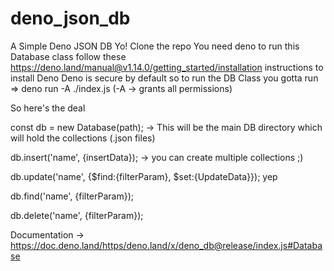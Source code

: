 # deno_json_db
A Simple Deno JSON DB
Yo!
Clone the repo
You need deno to run this Database class 
follow these https://deno.land/manual@v1.14.0/getting_started/installation instructions to install Deno
Deno is secure by default so to run the DB Class
you gotta run => deno run -A ./index.js (-A -> grants all permissions)

So here's the deal 

const db = new Database(path); -> This will be the main DB directory which will hold the collections (.json files)

db.insert('name', {insertData}); -> you can create multiple collections ;)

db.update('name', {$find:{filterParam}, $set:{UpdateData}}); yep

db.find('name', {filterParam});

db.delete('name', {filterParam});

Documentation -> https://doc.deno.land/https/deno.land/x/deno_db@release/index.js#Database
